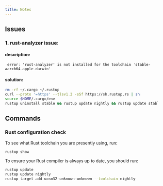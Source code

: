 ```yaml
---
title: Notes
---
```

## Issues
### 1. rust-analyzer issue:
#### description:
`` error: 'rust-analyzer' is not installed for the toolchain 'stable-aarch64-apple-darwin'``
#### solution:
```bash
rm -rf ~/.cargo ~/.rustup
curl --proto '=https' --tlsv1.2 -sSf https://sh.rustup.rs | sh
source $HOME/.cargo/env
rustup uninstall stable && rustup update nightly && rustup update stable
```
## Commands
### Rust configuration check
To see what Rust toolchain you are presently using, run:

```bash
rustup show
```

To ensure your Rust compiler is always up to date, you should run:

```bash
rustup update
rustup update nightly
rustup target add wasm32-unknown-unknown --toolchain nightly
```